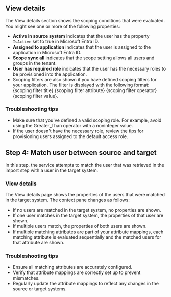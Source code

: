 ## View details

The View details section shows the scoping conditions that were evaluated. You might see one or more of the following properties:

- **Active in source system** indicates that the user has the property `IsActive` set to true in Microsoft Entra ID.
- **Assigned to application** indicates that the user is assigned to the application in Microsoft Entra ID.
- **Scope sync all** indicates that the scope setting allows all users and groups in the tenant.
- **User has required role** indicates that the user has the necessary roles to be provisioned into the application.
- Scoping filters are also shown if you have defined scoping filters for your application. The filter is displayed with the following format: {scoping filter title} {scoping filter attribute} {scoping filter operator} {scoping filter value}.

### Troubleshooting tips

- Make sure that you've defined a valid scoping role. For example, avoid using the Greater_Than operator with a noninteger value.
- If the user doesn't have the necessary role, review the tips for provisioning users assigned to the default access role.

## Step 4: Match user between source and target

In this step, the service attempts to match the user that was retrieved in the import step with a user in the target system.

### View details

The View details page shows the properties of the users that were matched in the target system. The context pane changes as follows:

- If no users are matched in the target system, no properties are shown.
- If one user matches in the target system, the properties of that user are shown.
- If multiple users match, the properties of both users are shown.
- If multiple matching attributes are part of your attribute mappings, each matching attribute is evaluated sequentially and the matched users for that attribute are shown.

### Troubleshooting tips

- Ensure all matching attributes are accurately configured.
- Verify that attribute mappings are correctly set up to prevent mismatches.
- Regularly update the attribute mappings to reflect any changes in the source or target systems.